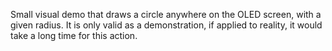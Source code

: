 Small visual demo that draws a circle anywhere on the OLED screen, with a given radius. It is only valid as a demonstration, if applied to reality, it would take a long time for this action.
